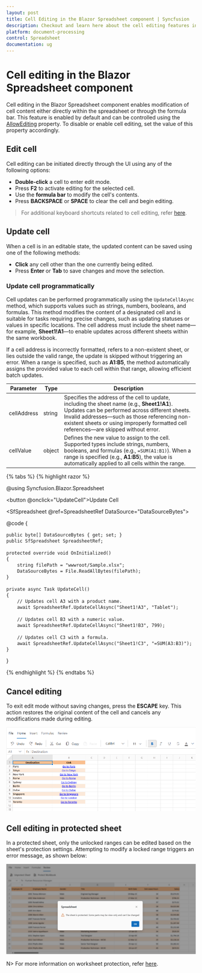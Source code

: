 ```yaml
---
layout: post
title: Cell Editing in the Blazor Spreadsheet component | Syncfusion
description: Checkout and learn here about the cell editing features in the Syncfusion Blazor Spreadsheet component and more.
platform: document-processing
control: Spreadsheet
documentation: ug
---
```


# Cell editing in the Blazor Spreadsheet component

Cell editing in the Blazor Spreadsheet component enables modification of cell content either directly within the spreadsheet or through the formula bar. This feature is enabled by default and can be controlled using the [AllowEditing](https://help.syncfusion.com/cr/blazor/Syncfusion.Blazor.Spreadsheet.SfSpreadsheet.html#Syncfusion_Blazor_Spreadsheet_SfSpreadsheet_AllowEditing) property. To disable or enable cell editing, set the value of this property accordingly.

## Edit cell

Cell editing can be initiated directly through the UI using any of the following options:

- **Double-click** a cell to enter edit mode.  
- Press **F2** to activate editing for the selected cell.  
- Use the **formula bar** to modify the cell's contents.  
- Press **BACKSPACE** or **SPACE** to clear the cell and begin editing.

> For additional keyboard shortcuts related to cell editing, refer [here](./accessibility#keyboard-shortcuts).

## Update cell

When a cell is in an editable state, the updated content can be saved using one of the following methods:

* **Click** any cell other than the one currently being edited.
* Press **Enter** or **Tab** to save changes and move the selection.

### Update cell programmatically

Cell updates can be performed programmatically using the `UpdateCellAsync` method, which supports values such as strings, numbers, booleans, and formulas. This method modifies the content of a designated cell and is suitable for tasks requiring precise changes, such as updating statuses or values in specific locations. The cell address must include the sheet name—for example, **Sheet1!A1**—to enable updates across different sheets within the same workbook.

If a cell address is incorrectly formatted, refers to a non-existent sheet, or lies outside the valid range, the update is skipped without triggering an error. When a range is specified, such as **A1:B5**, the method automatically assigns the provided value to each cell within that range, allowing efficient batch updates.

| Parameter     | Type   | Description |
|---------------|--------|-------------|
| cellAddress | string | Specifies the address of the cell to update, including the sheet name (e.g., **Sheet1!A1**). Updates can be performed across different sheets. Invalid addresses—such as those referencing non-existent sheets or using improperly formatted cell references—are skipped without error. |
| cellValue | object | Defines the new value to assign to the cell. Supported types include strings, numbers, booleans, and formulas (e.g., `=SUM(A1:B1)`). When a range is specified (e.g., **A1:B5**), the value is automatically applied to all cells within the range. |

{% tabs %}
{% highlight razor %}

@using Syncfusion.Blazor.Spreadsheet

<button @onclick="UpdateCell">Update Cell</button>

<SfSpreadsheet @ref=SpreadsheetRef DataSource="DataSourceBytes">
    <SpreadsheetRibbon></SpreadsheetRibbon>
</SfSpreadsheet>

@code {

    public byte[] DataSourceBytes { get; set; }
    public SfSpreadsheet SpreadsheetRef;

    protected override void OnInitialized()
    {
        string filePath = "wwwroot/Sample.xlsx";
        DataSourceBytes = File.ReadAllBytes(filePath);
    }

    private async Task UpdateCell()
    {
        // Updates cell A3 with a product name.
        await SpreadsheetRef.UpdateCellAsync("Sheet1!A3", "Tablet");

        // Updates cell B3 with a numeric value.
        await SpreadsheetRef.UpdateCellAsync("Sheet1!B3", 799);

        // Updates cell C3 with a formula.
        await SpreadsheetRef.UpdateCellAsync("Sheet1!C3", "=SUM(A3:B3)");
    }
}

{% endhighlight %}
{% endtabs %}

## Cancel editing

To exit edit mode without saving changes, press the **ESCAPE** key. This action restores the original content of the cell and cancels any modifications made during editing.

![Cancel Editing](./images/cell-editing.gif)

## Cell editing in protected sheet

In a protected sheet, only the unlocked ranges can be edited based on the sheet's protection settings. Attempting to modify a locked range triggers an error message, as shown below:

![Protection Error Dialog](./images/protection-error-dialog.png)

N> For more information on worksheet protection, refer [here](./protection).

